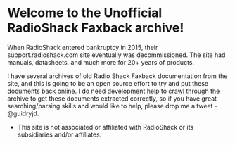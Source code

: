 # Welcome to the Unofficial RadioShack Faxback archive!

When RadioShack entered bankruptcy in 2015, their support.radioshack.com site eventually was decommissioned.  The site had manuals, datasheets, and much more for 20+ years of products.  

I have several archives of old Radio Shack Faxback documentation from the site, and this is going to be an open source effort to try and put these documents back online.  I do need development help to crawl through the archive to get these documents extracted correctly, so if you have great searching/parsing skills and would like to help, please drop me a tweet - @guidryjd.

* This site is not associated or affiliated with RadioShack or its subsidiaries and/or affiliates.
